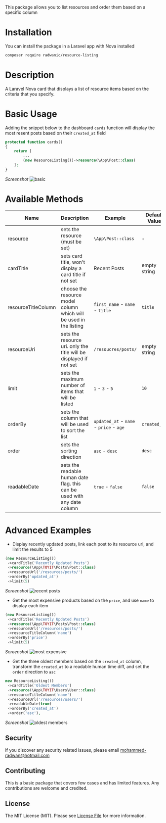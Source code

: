 This package allows you to list resources and order them based on a specific column 

# Installation
You can install the package in a Laravel app with Nova installed

```bash
composer require radwanic/resource-listing
```

# Description

A Laravel Nova card that displays a list of resource items based on the criteria that you specify.


# Basic Usage

Adding the snippet below to the dashboard `cards` function will display the most resent posts based on their `created_at` field

```php
protected function cards()
{
	return [
		...
		(new ResourceListing())->resource(\App\Post::class)
	];
}
```
*Screenshot*
![basic](https://user-images.githubusercontent.com/10232523/62667040-3eb02c00-b986-11e9-8ddd-ffe1b5ce256f.png)

# Available Methods

|Name| Description | Example | Default Value
|--|--|--|--|
| resource |  sets the resource (must be set) | `\App\Post::class` | - |
| cardTitle | sets card title, won't display a card title if not set | Recent Posts | empty string |
| resourceTitleColumn |  choose the resource model column which will be used in the listing | `first_name` - `name` - `title` | `title` |
| resourceUri | sets the resource uri. only the title will be displayed if not set | `/resoucres/posts/` | empty string |
| limit | sets the maximum number of items that will be listed | `1` - `3` - `5` | `10` |
| orderBy | sets the column that will be used to sort the list | `updated_at` - `name` - `price` - `age` | `created_at` |
| order | sets the sorting direction | `asc` - `desc` | `desc` |
| readableDate | sets the readable human date flag. this can be used with any date column | `true` - `false` | `false` |

# Advanced Examples

 - Display recently updated posts, link each post to its resource url,
   and limit the results to 5

```php
(new ResourceListing())  
 ->cardTitle('Recently Updated Posts')  
 ->resource(\App\TOYIT\Posts\Post::class)  
 ->resourceUrl('/resources/posts/') 
 ->orderBy('updated_at') 
 ->limit(5)
```
*Screenshot*
![recent posts](https://user-images.githubusercontent.com/10232523/62667039-3eb02c00-b986-11e9-9890-c4b8c3e3996b.png)

 - Get the most expensive products based on the `price`, and use `name` to display each item
```php
(new ResourceListing())  
 ->cardTitle('Recently Updated Posts')  
 ->resource(\App\TOYIT\Posts\Post::class) 
 ->resourceUrl('/resources/posts/')   
 ->resourceTitleColumn('name')
 ->orderBy('price')
 ->limit(5)
```
*Screenshot*
![most expensive](https://user-images.githubusercontent.com/10232523/62667043-3f48c280-b986-11e9-9a23-7a33fcd84a1a.png)
- Get the three oldest members based on the `created_at` column, transform the `created_at` to a readable human time diff, and set the `order` direction to `asc`
```php
new ResourceListing())  
 ->cardTitle('Oldest Members')  
 ->resource(\App\TOYIT\Users\User::class)  
 ->resourceTitleColumn('name')  
 ->resourceUrl('/resources/users/')  
 ->readableDate(true)  
 ->orderBy('created_at')  
 ->order('asc'),
```
*Screenshot*
![oldest members](https://user-images.githubusercontent.com/10232523/62667041-3eb02c00-b986-11e9-8c93-199ff6ca2e4b.png)

## Security

If you discover any security related issues, please email mohammed-radwan@hotmail.com

## Contributing

This is a basic package that covers few cases and has limited features. Any contributions are welcome and credited.

## License

The MIT License (MIT). Please see [License File](LICENSE.md) for more information.